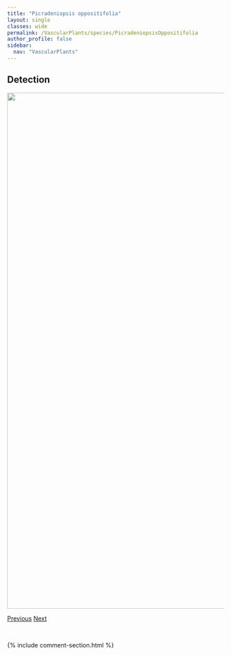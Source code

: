```yaml
---
title: "Picradeniopsis oppositifolia"
layout: single
classes: wide
permalink: /VascularPlants/species/PicradeniopsisOppositifolia
author_profile: false
sidebar:
  nav: "VascularPlants"
---
```


<h2>Detection</h2>

<a href="https://drive.google.com/uc?export=view&id=1auwrDqwmF-jn-aLrFngvOPg3EdoNPMni">
<img src="https://drive.google.com/uc?export=view&id=1auwrDqwmF-jn-aLrFngvOPg3EdoNPMni" height = "1200" width = "800">
</a>


<a href="/DevelopmentWebsite/VascularPlants/species/PiceaPungens" class="pagination--pager" title="Picea pungens">Previous</a> <a href="/DevelopmentWebsite/VascularPlants/species/PilosellaAurantiaca" class="pagination--pager" title="Pilosella aurantiaca">Next</a>

<p>&nbsp;</p>

{% include comment-section.html %}
